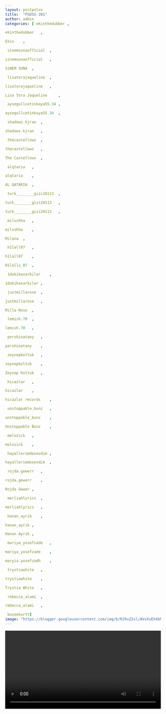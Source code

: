 ```yaml
---
layout: postpolos
title:  "FSDSS-391"
author: admin
categories: [ ekinthedubber	,

ekinthedubber	,

Ekin	,

 sinemsunaofficial	,

sinemsunaofficial	,

SiNEM SUNA	,

 lisatorajaqueline	,

lisatorajaqueline	,

Lisa Tora Jaqueline 	,

 aysegullcetinkaya55.34	,

aysegullcetinkaya55.34	,

 shadows.kjran	,

shadows.kjran	,

 thecastellows	,

thecastellows	,

The Castellows	,

 alqtaria	,

alqtaria	,

AL QATARIA	,

 turk________gizi20113	,

turk________gizi20113	,

turk________gizi20113	,

 milvshha	,

milvshha	,

Milana	,

 h1lall07	,

h1lall07	,

H1lallx_07	,

 1dakikasarkilar	,

1dakikasarkilar	,

 justmillarose	,

justmillarose	,

Milla Rose	,

 lemish.78	,

lemish.78	,

 pershinatany	,

pershinatany	,

 zeynepkoltuk	,

zeynepkoltuk	,

Zeynep Koltuk	,

 hicazlar	,

hicazlar	,

hicazlar records	,

 unstoppable_bunz	,

unstoppable_bunz	,

Unstoppable Bunz	,

 melozick	,

melozick	,

 hayallerimdesevdim	,

hayallerimdesevdim	,

 rojda.gewerr	,

rojda.gewerr	,

Rojda Gewer	,

 merliahlyrics	,

merliahlyrics	,

 hanan_ayrik	,

hanan_ayrik	,

Hanan Ayrik	,

 mariya_yosefzade	,

mariya_yosefzade	,

maryia.yosefzadh	,

 trystiawhite	,

trystiawhite	,

Trystia White	,

 rebecca_alami	,

rebecca_alami	,

 buseekurtt]
image: "https://blogger.googleusercontent.com/img/b/R29vZ2xl/AVvXsEhXbNr0DqR6_Nn89uHWZCCAowWB6_nmY9T2ZKnqPBdlxEBn_sTkuT96HodpHOZ0XZOEzudgLUy_ghOG5pLCn3H6e9OUsqrbygaKSxqRwNseucnSkUYl5N0piLKwrzJxZiBJ4m7Fazk16gloGU6AT4jju4c-YulFPQcTQKEtkO6GJaOCGk52ps5yhjNCl6lk/s1600/FNXaswQVIAAIQGR.jpg"
---
```




<video id="my-video" controls style="width:100%" ><source src='https://video.twimg.com/amplify_video/1785212879270223872/vid/avc1/640x360/pMSTYP7Kr0oX1HbC.mp4?tag=14'
 title='FSDSS-391' type='video/mp4' /></video>
